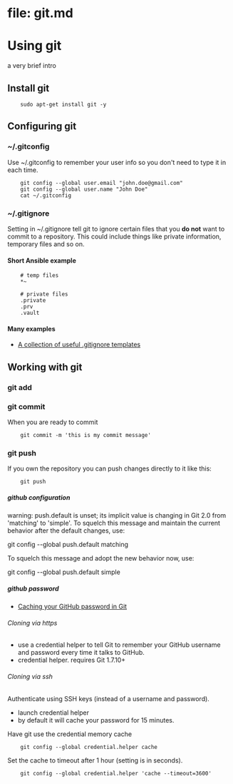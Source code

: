 # file: git.md

# Using git

a very brief intro

## Install git

        sudo apt-get install git -y

## Configuring git

### ~/.gitconfig

Use ~/.gitconfig to remember your user info so you don't need to type it in each time.

        git config --global user.email "john.doe@gmail.com"
        git config --global user.name "John Doe"
        cat ~/.gitconfig

### ~/.gitignore

Setting in ~/.gitignore tell git to ignore certain files that you **do  not** want to commit to a repository. This could include things like private information, temporary files and so on.

#### Short Ansible example

        # temp files
        *~
        
        # private files
        .private
        .prv
        .vault

#### Many examples

* [A collection of useful .gitignore templates](https://github.com/github/gitignore)

## Working with git

### git add

### git commit

When you are ready to commit 

        git commit -m 'this is my commit message'

### git push

If you own the repository you can push changes directly to it like this:

        git push

##### github configuration

warning: push.default is unset; its implicit value is changing in
Git 2.0 from 'matching' to 'simple'. To squelch this message
and maintain the current behavior after the default changes, use:

  git config --global push.default matching

To squelch this message and adopt the new behavior now, use:

  git config --global push.default simple

##### github password

* [Caching your GitHub password in Git](https://help.github.com/articles/caching-your-github-password-in-git/)

###### Cloning via https

* use a credential helper to tell Git to remember your GitHub username and password every time it talks to GitHub.
* credential helper. requires Git 1.7.10+

###### Cloning via ssh

Authenticate using SSH keys (instead of a username and password).


* launch credential helper
* by default it will cache your password for 15 minutes.

Have git use the credential memory cache

        git config --global credential.helper cache


Set the cache to timeout after 1 hour (setting is in seconds).

        git config --global credential.helper 'cache --timeout=3600'

